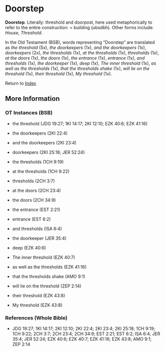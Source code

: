 # Doorstep
**Doorstep**. 
Literally: threshold and doorpost, here used metaphorically to refer to the entire construction: = building (ubsdbh). 
Other forms include: 
*House*, *Threshold*. 


In the Old Testament (BSB), words representing “Doorstep” are translated as 
*the threshold* (5x), *the doorkeepers* (1x), *and the doorkeepers* (1x), *doorkeepers* (2x), *the thresholds* (1x), *at the thresholds* (1x), *thresholds* (1x), *at the doors* (1x), *the doors* (1x), *the entrance* (1x), *entrance* (1x), *and thresholds* (1x), *the doorkeeper* (1x), *deep* (1x), *The inner threshold* (1x), *as well as the thresholds* (1x), *that the thresholds shake* (1x), *will lie on the threshold* (1x), *their threshold* (1x), *My threshold* (1x). 




Return to [Index](00-Index.md)

## More Information

### OT Instances (BSB)

* the threshold (JDG 19:27; 1KI 14:17; 2KI 12:10; EZK 40:6; EZK 41:16)

* the doorkeepers (2KI 22:4)

* and the doorkeepers (2KI 23:4)

* doorkeepers (2KI 25:18; JER 52:24)

* the thresholds (1CH 9:19)

* at the thresholds (1CH 9:22)

* thresholds (2CH 3:7)

* at the doors (2CH 23:4)

* the doors (2CH 34:9)

* the entrance (EST 2:21)

* entrance (EST 6:2)

* and thresholds (ISA 6:4)

* the doorkeeper (JER 35:4)

* deep (EZK 40:6)

* The inner threshold (EZK 40:7)

* as well as the thresholds (EZK 41:16)

* that the thresholds shake (AMO 9:1)

* will lie on the threshold (ZEP 2:14)

* their threshold (EZK 43:8)

* My threshold (EZK 43:8)



### References (Whole Bible)

* JDG 19:27; 1KI 14:17; 2KI 12:10; 2KI 22:4; 2KI 23:4; 2KI 25:18; 1CH 9:19; 1CH 9:22; 2CH 3:7; 2CH 23:4; 2CH 34:9; EST 2:21; EST 6:2; ISA 6:4; JER 35:4; JER 52:24; EZK 40:6; EZK 40:7; EZK 41:16; EZK 43:8; AMO 9:1; ZEP 2:14



